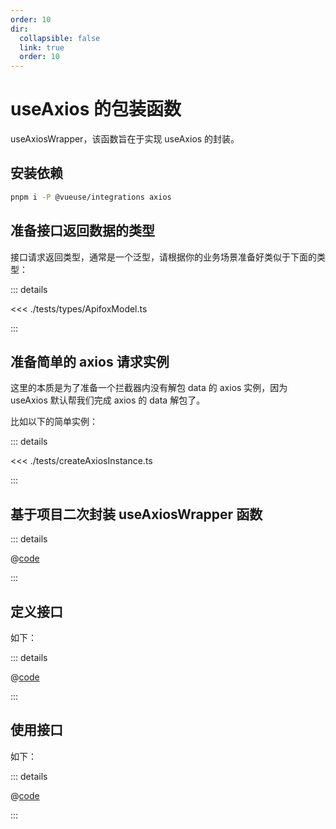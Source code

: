 ```yaml
---
order: 10
dir:
  collapsible: false
  link: true
  order: 10
---
```


# useAxios 的包装函数

useAxiosWrapper，该函数旨在于实现 useAxios 的封装。

## 安装依赖

```bash
pnpm i -P @vueuse/integrations axios
```

## 准备接口返回数据的类型

接口请求返回类型，通常是一个泛型，请根据你的业务场景准备好类似于下面的类型：

::: details

<<< ./tests/types/ApifoxModel.ts

:::

## 准备简单的 axios 请求实例

这里的本质是为了准备一个拦截器内没有解包 data 的 axios 实例，因为 useAxios 默认帮我们完成 axios 的 data 解包了。

比如以下的简单实例：

::: details

<<< ./tests/createAxiosInstance.ts

:::

## 基于项目二次封装 useAxiosWrapper 函数

::: details

@[code](./tests/projectRequest.ts)

:::

## 定义接口

如下：

::: details

@[code](./tests/homeCategoryHead.ts)

:::

## 使用接口

如下：

::: details

@[code](./tests/homeCategoryHead.test.ts)

:::
